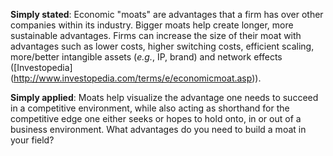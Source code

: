**Simply stated**: Economic "moats" are advantages that a firm has over other companies within its industry. Bigger moats help create longer, more sustainable advantages. Firms can increase the size of their moat with advantages such as lower costs, higher switching costs, efficient scaling, more/better intangible assets (*e.g.*, IP, brand) and network effects ([Investopedia] (http://www.investopedia.com/terms/e/economicmoat.asp)).

**Simply applied**: Moats help visualize the advantage one needs to succeed in a competitive environment, while also acting as shorthand for the competitive edge one either seeks or hopes to hold onto, in or out of a business environment. What advantages do you need to build a moat in your field?
